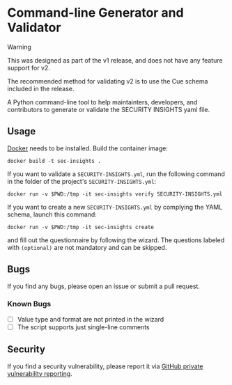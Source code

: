 # Command-line Generator and Validator

> [!WARNING]
> This was designed as part of the v1 release, and does not have any feature support for v2.
>
> The recommended method for validating v2 is to use the Cue schema included in the release.

A Python command-line tool to help maintainters, developers, and contributors to generate or validate the SECURITY INSIGHTS yaml file.

## Usage

[Docker](https://www.docker.com/) needs to be installed. Build the container image:

```
docker build -t sec-insights .
```

If you want to validate a `SECURITY-INSIGHTS.yml`, run the following command in the folder of the project's `SECURITY-INSIGHTS.yml`:

```
docker run -v $PWD:/tmp -it sec-insights verify SECURITY-INSIGHTS.yml
```

If you want to create a new `SECURITY-INSIGHTS.yml` by complying the YAML schema, launch this command:

```
docker run -v $PWD:/tmp -it sec-insights create
```

and fill out the questionnaire by following the wizard. The questions labeled with `(optional)` are not mandatory and can be skipped.

## Bugs

If you find any bugs, please open an issue or submit a pull request.

### Known Bugs

- [ ] Value type and format are not printed in the wizard
- [ ] The script supports just single-line comments

## Security

If you find a security vulnerability, please report it via [GitHub private vulnerability reporting](https://docs.github.com/en/code-security/security-advisories/guidance-on-reporting-and-writing-information-about-vulnerabilities/privately-reporting-a-security-vulnerability).



